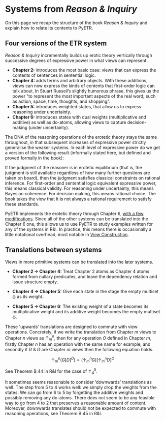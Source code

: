 # Systems from *Reason & Inquiry*

On this page we recap the structure of the book *Reason & Inquiry* and explain how to relate its contents to PyETR.

## Four versions of the ETR system

*Reason & Inquiry* incrementally builds up erotic theory vertically through successive degrees of expressive power in what views can represent.

- **Chapter 2:** introduces the most basic case: views that can express the contents of sentences in sentential logic.
- **Chapter 4:** adds terms and arbitrary objects. With these additions, views can now express the kinds of contents that first-order logic can talk about. In Stuart Russell’s slightly humorous phrase, this gives us the power "to represent the most important aspects of the real word, such as action, space, time, thoughts, and shopping".
- **Chapter 5:** introduces weighted states, that allow us to express reasoning under uncertainty.
- **Chapter 6:** introduces states with dual weights (multiplicative and additive) as well as do-atoms, allowing views to capture decision-making (under uncertainty).


The DNA of the reasoning operations of the erotetic theory stays the same throughout, in that subsequent increases of expressive power strictly generalise the weaker systems. In each level of expressive power do we get a version of the following result (informally stated here, but defined and proved formally in the book): 

If the judgment of the reasoner is in erotetic equilibrium (that is, the judgment is still available regardless of how many further questions are taken on board), then the judgment satisfies classical constraints on rational inference. For first-order and sentential logic equivalent expressive power, this means classical validity. For reasoning under uncertainty, this means Bayesian coherence. For decision making, this means rational choice. The book takes the view that it is not always a rational requirement to satisfy these standards.

PyETR implements the erotetic theory through Chapter 6, [with a few modifications](./differences.md). Since all of the other systems can be translated into the Chapter 6 one, this allows us to use PyETR to study examples written for any of the systems in R&I. In practice, this means there is occasionally a little notational overhead, most notable in [View Construction](../usage/view_construction.md).

## Translations between systems

Views in more primitive systems can be translated into the later systems.

- **Chapter 2 -> Chapter 4:** Treat Chapter 2 atoms as Chapter 4 atoms formed from nullary predicates, and leave the dependency relation and issue structure empty.

- **Chapter 4 -> Chapter 5:** Give each state in the stage the empty multiset $\llangle \rrangle$ as its weight.

- **Chapter 5 -> Chapter 6:** The existing weight of a state becomes its multiplicative weight and its additive weight becomes the empty multiset $\llangle \rrangle$.

These 'upwards' translations are designed to commute with view operations. Concretely, if we write the translation from Chapter $m$ views to Chapter $n$ views as $\uparrow_m^n$, then for any operation $O$ defined in Chapter $m$, firstly Chapter $n$ has an operation with the same name for example, and secondly if $G$ & $D$ are Chapter $m$ views then the following equation holds.

$$
\uparrow_m^n(G[D]^O) = (\uparrow_m^n G)[\uparrow_m^n D]^O
$$

See Theorem B.44 in R&I for the case of $\uparrow_4^5$.

It sometimes seems reasonable to consider 'downwards' translations as well. The step from 5 to 4 works well: we simply drop the weights from the states. We can go from 6 to 5 by forgetting the additive weights and possibly removing any do-atoms. There does not seem to be any feasible way to go from 4 to 2 that preserves a reasonable amount of content. Moreover, downwards translates should not be expected to commute with reasoning operations, see Theorem B.45 in R&I.

